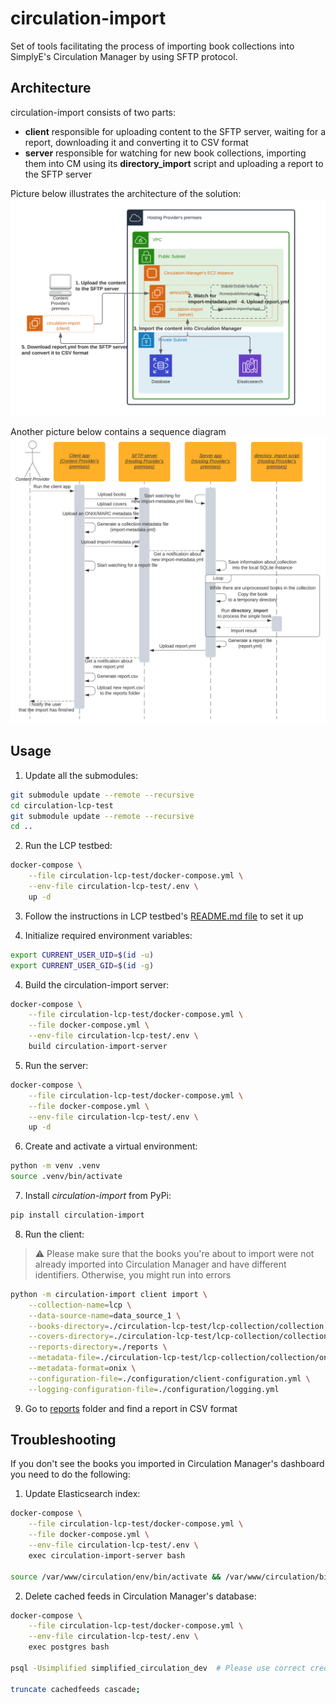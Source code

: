 # circulation-import
Set of tools facilitating the process of importing book collections into SimplyE's Circulation Manager by using SFTP protocol.

## Architecture

circulation-import consists of two parts:
- **client** responsible for uploading content to the SFTP server, waiting for a report, downloading it and converting it to CSV format
- **server** responsible for watching for new book collections, importing them into CM using its **directory_import** script and uploading a report to the SFTP server
  
Picture below illustrates the architecture of the solution:
  ![circulation-import architecture](docs/01-circulation-import-architecture.png "circulation-import architecture")

Another picture below contains a sequence diagram 
  ![Import workflow](docs/02-Import-workflow.png "Import workflow")


## Usage
1. Update all the submodules:
```bash
git submodule update --remote --recursive
cd circulation-lcp-test
git submodule update --remote --recursive
cd ..
```

2. Run the LCP testbed:
```bash
docker-compose \
    --file circulation-lcp-test/docker-compose.yml \
    --env-file circulation-lcp-test/.env \
    up -d
```

3. Follow the instructions in LCP testbed's [README.md file](circulation-lcp-test/README.md) to set it up

4. Initialize required environment variables:
```bash
export CURRENT_USER_UID=$(id -u)
export CURRENT_USER_GID=$(id -g)
```

4. Build the circulation-import server:
```bash
docker-compose \
    --file circulation-lcp-test/docker-compose.yml \
    --file docker-compose.yml \
    --env-file circulation-lcp-test/.env \
    build circulation-import-server
```

5. Run the server:
```bash
docker-compose \
    --file circulation-lcp-test/docker-compose.yml \
    --file docker-compose.yml \
    --env-file circulation-lcp-test/.env \
    up -d
```

6. Create and activate a virtual environment:
```bash
python -m venv .venv
source .venv/bin/activate
```

7. Install *circulation-import* from PyPi:
```bash
pip install circulation-import
```

8. Run the client:

> :warning: Please make sure that the books you're about to import were not already imported into Circulation Manager and have different identifiers. 
> Otherwise, you might run into errors

```bash
python -m circulation-import client import \
    --collection-name=lcp \
    --data-source-name=data_source_1 \
    --books-directory=./circulation-lcp-test/lcp-collection/collection \
    --covers-directory=./circulation-lcp-test/lcp-collection/collection \
    --reports-directory=./reports \
    --metadata-file=./circulation-lcp-test/lcp-collection/collection/onix.xml \
    --metadata-format=onix \
    --configuration-file=./configuration/client-configuration.yml \
    --logging-configuration-file=./configuration/logging.yml
```

9. Go to [reports](./reports) folder and find a report in CSV format


## Troubleshooting
If you don't see the books you imported in Circulation Manager's dashboard you need to do the following:
1. Update Elasticsearch index:
```bash
docker-compose \
    --file circulation-lcp-test/docker-compose.yml \
    --file docker-compose.yml \
    --env-file circulation-lcp-test/.env \
    exec circulation-import-server bash
    
source /var/www/circulation/env/bin/activate && /var/www/circulation/bin/search_index_refresh
```

2. Delete cached feeds in Circulation Manager's database:
```bash
docker-compose \
    --file circulation-lcp-test/docker-compose.yml \
    --env-file circulation-lcp-test/.env \
    exec postgres bash
    
psql -Usimplified simplified_circulation_dev  # Please use correct credentials set up in the LCP testbed's .env file

truncate cachedfeeds cascade;
```
